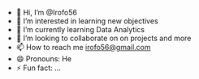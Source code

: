 - 👋 Hi, I’m @Irofo56
- 👀 I’m interested in learning new objectives
- 🌱 I’m currently learning Data Analytics
- 💞️ I’m looking to collaborate on on projects and more
- 📫 How to reach me irofo56@gmail.com
- 😄 Pronouns: He
- ⚡ Fun fact: ...

<!---
Irofo56/Irofo56 is a ✨ special ✨ repository because its `README.md` (this file) appears on your GitHub profile.
You can click the Preview link to take a look at your changes.
--->
